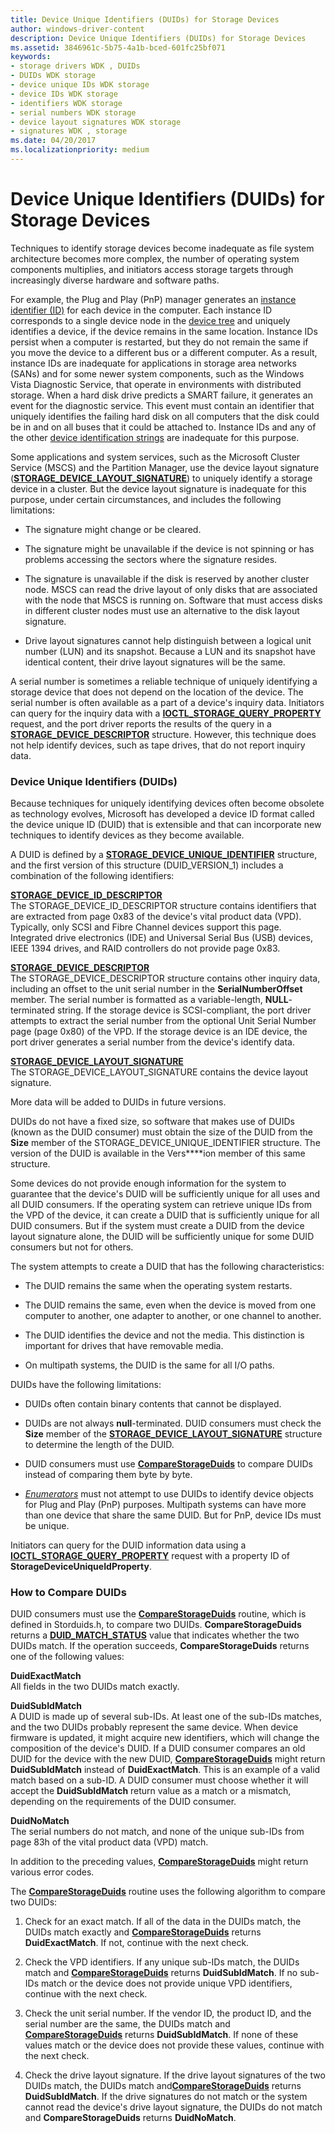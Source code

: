 ```yaml
---
title: Device Unique Identifiers (DUIDs) for Storage Devices
author: windows-driver-content
description: Device Unique Identifiers (DUIDs) for Storage Devices
ms.assetid: 3846961c-5b75-4a1b-bced-601fc25bf071
keywords:
- storage drivers WDK , DUIDs
- DUIDs WDK storage
- device unique IDs WDK storage
- device IDs WDK storage
- identifiers WDK storage
- serial numbers WDK storage
- device layout signatures WDK storage
- signatures WDK , storage
ms.date: 04/20/2017
ms.localizationpriority: medium
---
```


# Device Unique Identifiers (DUIDs) for Storage Devices


Techniques to identify storage devices become inadequate as file system architecture becomes more complex, the number of operating system components multiplies, and initiators access storage targets through increasingly diverse hardware and software paths.

For example, the Plug and Play (PnP) manager generates an [instance identifier (ID)](https://msdn.microsoft.com/library/windows/hardware/ff547656) for each device in the computer. Each instance ID corresponds to a single device node in the [device tree](https://msdn.microsoft.com/library/windows/hardware/ff543194) and uniquely identifies a device, if the device remains in the same location. Instance IDs persist when a computer is restarted, but they do not remain the same if you move the device to a different bus or a different computer. As a result, instance IDs are inadequate for applications in storage area networks (SANs) and for some newer system components, such as the Windows Vista Diagnostic Service, that operate in environments with distributed storage. When a hard disk drive predicts a SMART failure, it generates an event for the diagnostic service. This event must contain an identifier that uniquely identifies the failing hard disk on all computers that the disk could be in and on all buses that it could be attached to. Instance IDs and any of the other [device identification strings](https://msdn.microsoft.com/library/windows/hardware/ff541224) are inadequate for this purpose.

Some applications and system services, such as the Microsoft Cluster Service (MSCS) and the Partition Manager, use the device layout signature ([**STORAGE\_DEVICE\_LAYOUT\_SIGNATURE**](https://msdn.microsoft.com/library/windows/hardware/ff566973)) to uniquely identify a storage device in a cluster. But the device layout signature is inadequate for this purpose, under certain circumstances, and includes the following limitations:

-   The signature might change or be cleared.

-   The signature might be unavailable if the device is not spinning or has problems accessing the sectors where the signature resides.

-   The signature is unavailable if the disk is reserved by another cluster node. MSCS can read the drive layout of only disks that are associated with the node that MSCS is running on. Software that must access disks in different cluster nodes must use an alternative to the disk layout signature.

-   Drive layout signatures cannot help distinguish between a logical unit number (LUN) and its snapshot. Because a LUN and its snapshot have identical content, their drive layout signatures will be the same.

A serial number is sometimes a reliable technique of uniquely identifying a storage device that does not depend on the location of the device. The serial number is often available as a part of a device's inquiry data. Initiators can query for the inquiry data with a [**IOCTL\_STORAGE\_QUERY\_PROPERTY**](https://msdn.microsoft.com/library/windows/hardware/ff560590) request, and the port driver reports the results of the query in a [**STORAGE\_DEVICE\_DESCRIPTOR**](https://msdn.microsoft.com/library/windows/hardware/ff566971) structure. However, this technique does not help identify devices, such as tape drives, that do not report inquiry data.

### <span id="device_unique_identifiers__duids_"></span><span id="DEVICE_UNIQUE_IDENTIFIERS__DUIDS_"></span>Device Unique Identifiers (DUIDs)

Because techniques for uniquely identifying devices often become obsolete as technology evolves, Microsoft has developed a device ID format called the device unique ID (DUID) that is extensible and that can incorporate new techniques to identify devices as they become available.

A DUID is defined by a [**STORAGE\_DEVICE\_UNIQUE\_IDENTIFIER**](https://msdn.microsoft.com/library/windows/hardware/ff566975) structure, and the first version of this structure (DUID\_VERSION\_1) includes a combination of the following identifiers:

<span id="STORAGE_DEVICE_ID_DESCRIPTOR"></span><span id="storage_device_id_descriptor"></span>[**STORAGE\_DEVICE\_ID\_DESCRIPTOR**](https://msdn.microsoft.com/library/windows/hardware/ff566972)  
The STORAGE\_DEVICE\_ID\_DESCRIPTOR structure contains identifiers that are extracted from page 0x83 of the device's vital product data (VPD). Typically, only SCSI and Fibre Channel devices support this page. Integrated drive electronics (IDE) and Universal Serial Bus (USB) devices, IEEE 1394 drives, and RAID controllers do not provide page 0x83.

<span id="STORAGE_DEVICE_DESCRIPTOR"></span><span id="storage_device_descriptor"></span>[**STORAGE\_DEVICE\_DESCRIPTOR**](https://msdn.microsoft.com/library/windows/hardware/ff566971)  
The STORAGE\_DEVICE\_DESCRIPTOR structure contains other inquiry data, including an offset to the unit serial number in the **SerialNumberOffset** member. The serial number is formatted as a variable-length, **NULL**-terminated string. If the storage device is SCSI-compliant, the port driver attempts to extract the serial number from the optional Unit Serial Number page (page 0x80) of the VPD. If the storage device is an IDE device, the port driver generates a serial number from the device's identify data.

<span id="STORAGE_DEVICE_LAYOUT_SIGNATURE"></span><span id="storage_device_layout_signature"></span>[**STORAGE\_DEVICE\_LAYOUT\_SIGNATURE**](https://msdn.microsoft.com/library/windows/hardware/ff566973)  
The STORAGE\_DEVICE\_LAYOUT\_SIGNATURE contains the device layout signature.

More data will be added to DUIDs in future versions.

DUIDs do not have a fixed size, so software that makes use of DUIDs (known as the DUID consumer) must obtain the size of the DUID from the **Size** member of the STORAGE\_DEVICE\_UNIQUE\_IDENTIFIER structure. The version of the DUID is available in the Vers****ion member of this same structure.

Some devices do not provide enough information for the system to guarantee that the device's DUID will be sufficiently unique for all uses and all DUID consumers. If the operating system can retrieve unique IDs from the VPD of the device, it can create a DUID that is sufficiently unique for all DUID consumers. But if the system must create a DUID from the device layout signature alone, the DUID will be sufficiently unique for some DUID consumers but not for others.

The system attempts to create a DUID that has the following characteristics:

-   The DUID remains the same when the operating system restarts.

-   The DUID remains the same, even when the device is moved from one computer to another, one adapter to another, or one channel to another.

-   The DUID identifies the device and not the media. This distinction is important for drives that have removable media.

-   On multipath systems, the DUID is the same for all I/O paths.

DUIDs have the following limitations:

-   DUIDs often contain binary contents that cannot be displayed.

-   DUIDs are not always **null**-terminated. DUID consumers must check the **Size** member of the [**STORAGE\_DEVICE\_LAYOUT\_SIGNATURE**](https://msdn.microsoft.com/library/windows/hardware/ff566973) structure to determine the length of the DUID.

-   DUID consumers must use [**CompareStorageDuids**](https://msdn.microsoft.com/library/windows/hardware/ff552464) to compare DUIDs instead of comparing them byte by byte.

-   [*Enumerators*](https://msdn.microsoft.com/library/windows/hardware/ff556279#wdkgloss-enumerator) must not attempt to use DUIDs to identify device objects for Plug and Play (PnP) purposes. Multipath systems can have more than one device that share the same DUID. But for PnP, device IDs must be unique.

Initiators can query for the DUID information data using a [**IOCTL\_STORAGE\_QUERY\_PROPERTY**](https://msdn.microsoft.com/library/windows/hardware/ff560590) request with a property ID of **StorageDeviceUniqueIdProperty**.

### <span id="how_to_compare_duids"></span><span id="HOW_TO_COMPARE_DUIDS"></span>How to Compare DUIDs

DUID consumers must use the [**CompareStorageDuids**](https://msdn.microsoft.com/library/windows/hardware/ff552464) routine, which is defined in Storduids.h, to compare two DUIDs. **CompareStorageDuids** returns a [**DUID\_MATCH\_STATUS**](https://msdn.microsoft.com/library/windows/hardware/ff552760) value that indicates whether the two DUIDs match. If the operation succeeds, **CompareStorageDuids** returns one of the following values:

<span id="DuidExactMatch"></span><span id="duidexactmatch"></span><span id="DUIDEXACTMATCH"></span>**DuidExactMatch**  
All fields in the two DUIDs match exactly.

<span id="DuidSubIdMatch"></span><span id="duidsubidmatch"></span><span id="DUIDSUBIDMATCH"></span>**DuidSubIdMatch**  
A DUID is made up of several sub-IDs. At least one of the sub-IDs matches, and the two DUIDs probably represent the same device. When device firmware is updated, it might acquire new identifiers, which will change the composition of the device's DUID. If a DUID consumer compares an old DUID for the device with the new DUID, [**CompareStorageDuids**](https://msdn.microsoft.com/library/windows/hardware/ff552464) might return **DuidSubIdMatch** instead of **DuidExactMatch**. This is an example of a valid match based on a sub-ID. A DUID consumer must choose whether it will accept the **DuidSubIdMatch** return value as a match or a mismatch, depending on the requirements of the DUID consumer.

<span id="DuidNoMatch"></span><span id="duidnomatch"></span><span id="DUIDNOMATCH"></span>**DuidNoMatch**  
The serial numbers do not match, and none of the unique sub-IDs from page 83h of the vital product data (VPD) match.

In addition to the preceding values, [**CompareStorageDuids**](https://msdn.microsoft.com/library/windows/hardware/ff552464) might return various error codes.

The [**CompareStorageDuids**](https://msdn.microsoft.com/library/windows/hardware/ff552464) routine uses the following algorithm to compare two DUIDs:

1.  Check for an exact match. If all of the data in the DUIDs match, the DUIDs match exactly and [**CompareStorageDuids**](https://msdn.microsoft.com/library/windows/hardware/ff552464) returns **DuidExactMatch**. If not, continue with the next check.

2.  Check the VPD identifiers. If any unique sub-IDs match, the DUIDs match and [**CompareStorageDuids**](https://msdn.microsoft.com/library/windows/hardware/ff552464) returns **DuidSubIdMatch**. If no sub-IDs match or the device does not provide unique VPD identifiers, continue with the next check.

3.  Check the unit serial number. If the vendor ID, the product ID, and the serial number are the same, the DUIDs match and [**CompareStorageDuids**](https://msdn.microsoft.com/library/windows/hardware/ff552464) returns **DuidSubIdMatch**. If none of these values match or the device does not provide these values, continue with the next check.

4.  Check the drive layout signature. If the drive layout signatures of the two DUIDs match, the DUIDs match and[**CompareStorageDuids**](https://msdn.microsoft.com/library/windows/hardware/ff552464) returns **DuidSubIdMatch**. If the drive signatures do not match or the system cannot read the device's drive layout signature, the DUIDs do not match and **CompareStorageDuids** returns **DuidNoMatch**.

 

 




